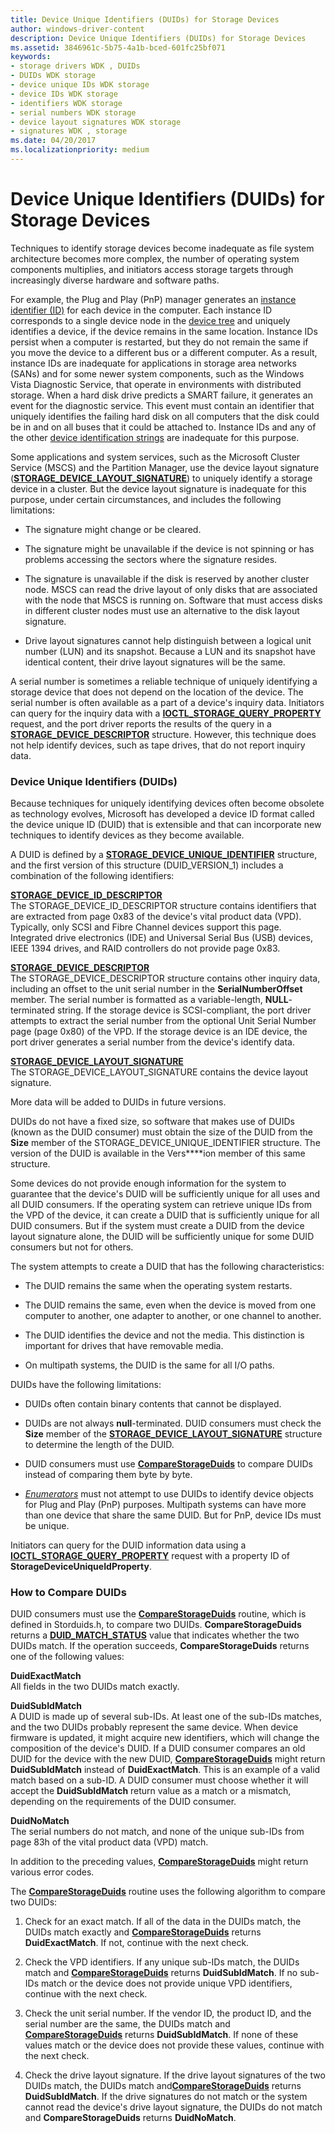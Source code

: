 ```yaml
---
title: Device Unique Identifiers (DUIDs) for Storage Devices
author: windows-driver-content
description: Device Unique Identifiers (DUIDs) for Storage Devices
ms.assetid: 3846961c-5b75-4a1b-bced-601fc25bf071
keywords:
- storage drivers WDK , DUIDs
- DUIDs WDK storage
- device unique IDs WDK storage
- device IDs WDK storage
- identifiers WDK storage
- serial numbers WDK storage
- device layout signatures WDK storage
- signatures WDK , storage
ms.date: 04/20/2017
ms.localizationpriority: medium
---
```


# Device Unique Identifiers (DUIDs) for Storage Devices


Techniques to identify storage devices become inadequate as file system architecture becomes more complex, the number of operating system components multiplies, and initiators access storage targets through increasingly diverse hardware and software paths.

For example, the Plug and Play (PnP) manager generates an [instance identifier (ID)](https://msdn.microsoft.com/library/windows/hardware/ff547656) for each device in the computer. Each instance ID corresponds to a single device node in the [device tree](https://msdn.microsoft.com/library/windows/hardware/ff543194) and uniquely identifies a device, if the device remains in the same location. Instance IDs persist when a computer is restarted, but they do not remain the same if you move the device to a different bus or a different computer. As a result, instance IDs are inadequate for applications in storage area networks (SANs) and for some newer system components, such as the Windows Vista Diagnostic Service, that operate in environments with distributed storage. When a hard disk drive predicts a SMART failure, it generates an event for the diagnostic service. This event must contain an identifier that uniquely identifies the failing hard disk on all computers that the disk could be in and on all buses that it could be attached to. Instance IDs and any of the other [device identification strings](https://msdn.microsoft.com/library/windows/hardware/ff541224) are inadequate for this purpose.

Some applications and system services, such as the Microsoft Cluster Service (MSCS) and the Partition Manager, use the device layout signature ([**STORAGE\_DEVICE\_LAYOUT\_SIGNATURE**](https://msdn.microsoft.com/library/windows/hardware/ff566973)) to uniquely identify a storage device in a cluster. But the device layout signature is inadequate for this purpose, under certain circumstances, and includes the following limitations:

-   The signature might change or be cleared.

-   The signature might be unavailable if the device is not spinning or has problems accessing the sectors where the signature resides.

-   The signature is unavailable if the disk is reserved by another cluster node. MSCS can read the drive layout of only disks that are associated with the node that MSCS is running on. Software that must access disks in different cluster nodes must use an alternative to the disk layout signature.

-   Drive layout signatures cannot help distinguish between a logical unit number (LUN) and its snapshot. Because a LUN and its snapshot have identical content, their drive layout signatures will be the same.

A serial number is sometimes a reliable technique of uniquely identifying a storage device that does not depend on the location of the device. The serial number is often available as a part of a device's inquiry data. Initiators can query for the inquiry data with a [**IOCTL\_STORAGE\_QUERY\_PROPERTY**](https://msdn.microsoft.com/library/windows/hardware/ff560590) request, and the port driver reports the results of the query in a [**STORAGE\_DEVICE\_DESCRIPTOR**](https://msdn.microsoft.com/library/windows/hardware/ff566971) structure. However, this technique does not help identify devices, such as tape drives, that do not report inquiry data.

### <span id="device_unique_identifiers__duids_"></span><span id="DEVICE_UNIQUE_IDENTIFIERS__DUIDS_"></span>Device Unique Identifiers (DUIDs)

Because techniques for uniquely identifying devices often become obsolete as technology evolves, Microsoft has developed a device ID format called the device unique ID (DUID) that is extensible and that can incorporate new techniques to identify devices as they become available.

A DUID is defined by a [**STORAGE\_DEVICE\_UNIQUE\_IDENTIFIER**](https://msdn.microsoft.com/library/windows/hardware/ff566975) structure, and the first version of this structure (DUID\_VERSION\_1) includes a combination of the following identifiers:

<span id="STORAGE_DEVICE_ID_DESCRIPTOR"></span><span id="storage_device_id_descriptor"></span>[**STORAGE\_DEVICE\_ID\_DESCRIPTOR**](https://msdn.microsoft.com/library/windows/hardware/ff566972)  
The STORAGE\_DEVICE\_ID\_DESCRIPTOR structure contains identifiers that are extracted from page 0x83 of the device's vital product data (VPD). Typically, only SCSI and Fibre Channel devices support this page. Integrated drive electronics (IDE) and Universal Serial Bus (USB) devices, IEEE 1394 drives, and RAID controllers do not provide page 0x83.

<span id="STORAGE_DEVICE_DESCRIPTOR"></span><span id="storage_device_descriptor"></span>[**STORAGE\_DEVICE\_DESCRIPTOR**](https://msdn.microsoft.com/library/windows/hardware/ff566971)  
The STORAGE\_DEVICE\_DESCRIPTOR structure contains other inquiry data, including an offset to the unit serial number in the **SerialNumberOffset** member. The serial number is formatted as a variable-length, **NULL**-terminated string. If the storage device is SCSI-compliant, the port driver attempts to extract the serial number from the optional Unit Serial Number page (page 0x80) of the VPD. If the storage device is an IDE device, the port driver generates a serial number from the device's identify data.

<span id="STORAGE_DEVICE_LAYOUT_SIGNATURE"></span><span id="storage_device_layout_signature"></span>[**STORAGE\_DEVICE\_LAYOUT\_SIGNATURE**](https://msdn.microsoft.com/library/windows/hardware/ff566973)  
The STORAGE\_DEVICE\_LAYOUT\_SIGNATURE contains the device layout signature.

More data will be added to DUIDs in future versions.

DUIDs do not have a fixed size, so software that makes use of DUIDs (known as the DUID consumer) must obtain the size of the DUID from the **Size** member of the STORAGE\_DEVICE\_UNIQUE\_IDENTIFIER structure. The version of the DUID is available in the Vers****ion member of this same structure.

Some devices do not provide enough information for the system to guarantee that the device's DUID will be sufficiently unique for all uses and all DUID consumers. If the operating system can retrieve unique IDs from the VPD of the device, it can create a DUID that is sufficiently unique for all DUID consumers. But if the system must create a DUID from the device layout signature alone, the DUID will be sufficiently unique for some DUID consumers but not for others.

The system attempts to create a DUID that has the following characteristics:

-   The DUID remains the same when the operating system restarts.

-   The DUID remains the same, even when the device is moved from one computer to another, one adapter to another, or one channel to another.

-   The DUID identifies the device and not the media. This distinction is important for drives that have removable media.

-   On multipath systems, the DUID is the same for all I/O paths.

DUIDs have the following limitations:

-   DUIDs often contain binary contents that cannot be displayed.

-   DUIDs are not always **null**-terminated. DUID consumers must check the **Size** member of the [**STORAGE\_DEVICE\_LAYOUT\_SIGNATURE**](https://msdn.microsoft.com/library/windows/hardware/ff566973) structure to determine the length of the DUID.

-   DUID consumers must use [**CompareStorageDuids**](https://msdn.microsoft.com/library/windows/hardware/ff552464) to compare DUIDs instead of comparing them byte by byte.

-   [*Enumerators*](https://msdn.microsoft.com/library/windows/hardware/ff556279#wdkgloss-enumerator) must not attempt to use DUIDs to identify device objects for Plug and Play (PnP) purposes. Multipath systems can have more than one device that share the same DUID. But for PnP, device IDs must be unique.

Initiators can query for the DUID information data using a [**IOCTL\_STORAGE\_QUERY\_PROPERTY**](https://msdn.microsoft.com/library/windows/hardware/ff560590) request with a property ID of **StorageDeviceUniqueIdProperty**.

### <span id="how_to_compare_duids"></span><span id="HOW_TO_COMPARE_DUIDS"></span>How to Compare DUIDs

DUID consumers must use the [**CompareStorageDuids**](https://msdn.microsoft.com/library/windows/hardware/ff552464) routine, which is defined in Storduids.h, to compare two DUIDs. **CompareStorageDuids** returns a [**DUID\_MATCH\_STATUS**](https://msdn.microsoft.com/library/windows/hardware/ff552760) value that indicates whether the two DUIDs match. If the operation succeeds, **CompareStorageDuids** returns one of the following values:

<span id="DuidExactMatch"></span><span id="duidexactmatch"></span><span id="DUIDEXACTMATCH"></span>**DuidExactMatch**  
All fields in the two DUIDs match exactly.

<span id="DuidSubIdMatch"></span><span id="duidsubidmatch"></span><span id="DUIDSUBIDMATCH"></span>**DuidSubIdMatch**  
A DUID is made up of several sub-IDs. At least one of the sub-IDs matches, and the two DUIDs probably represent the same device. When device firmware is updated, it might acquire new identifiers, which will change the composition of the device's DUID. If a DUID consumer compares an old DUID for the device with the new DUID, [**CompareStorageDuids**](https://msdn.microsoft.com/library/windows/hardware/ff552464) might return **DuidSubIdMatch** instead of **DuidExactMatch**. This is an example of a valid match based on a sub-ID. A DUID consumer must choose whether it will accept the **DuidSubIdMatch** return value as a match or a mismatch, depending on the requirements of the DUID consumer.

<span id="DuidNoMatch"></span><span id="duidnomatch"></span><span id="DUIDNOMATCH"></span>**DuidNoMatch**  
The serial numbers do not match, and none of the unique sub-IDs from page 83h of the vital product data (VPD) match.

In addition to the preceding values, [**CompareStorageDuids**](https://msdn.microsoft.com/library/windows/hardware/ff552464) might return various error codes.

The [**CompareStorageDuids**](https://msdn.microsoft.com/library/windows/hardware/ff552464) routine uses the following algorithm to compare two DUIDs:

1.  Check for an exact match. If all of the data in the DUIDs match, the DUIDs match exactly and [**CompareStorageDuids**](https://msdn.microsoft.com/library/windows/hardware/ff552464) returns **DuidExactMatch**. If not, continue with the next check.

2.  Check the VPD identifiers. If any unique sub-IDs match, the DUIDs match and [**CompareStorageDuids**](https://msdn.microsoft.com/library/windows/hardware/ff552464) returns **DuidSubIdMatch**. If no sub-IDs match or the device does not provide unique VPD identifiers, continue with the next check.

3.  Check the unit serial number. If the vendor ID, the product ID, and the serial number are the same, the DUIDs match and [**CompareStorageDuids**](https://msdn.microsoft.com/library/windows/hardware/ff552464) returns **DuidSubIdMatch**. If none of these values match or the device does not provide these values, continue with the next check.

4.  Check the drive layout signature. If the drive layout signatures of the two DUIDs match, the DUIDs match and[**CompareStorageDuids**](https://msdn.microsoft.com/library/windows/hardware/ff552464) returns **DuidSubIdMatch**. If the drive signatures do not match or the system cannot read the device's drive layout signature, the DUIDs do not match and **CompareStorageDuids** returns **DuidNoMatch**.

 

 




